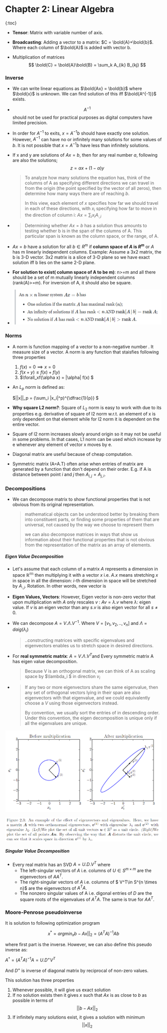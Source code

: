 
# Chapter 2: Linear Algebra
{:toc}
- **Tensor**: Matrix with variable number of axis.

- **Broadcasting**: Adding a vector to a matrix: $C = \bold{A}+\bold{b}$. Where each column of $\bold{A}$ is added with vector b.

- Multiplication of matrices
  $$
  \bold{C} = \bold{A}\bold{B} = \sum_k A_{ik} B_{kj}
  $$

### Inverse 

- We can write linear equations as $\bold{Ax} = \bold{b}$ where $\bold{x}$ is unknown. We can find solution of this iff $\bold{A^{-1}}$ exists. 

- $$A^{-1}$$ should not be used for practical purposes as digital computers have limited precision. 

- In order for $A^{-1}$ to exits, $x=A^{-1}b$ should have exactly one solution. However, $A^{-1}$ can have no or infinitely many solutions for some values of $b$. It is not possible that $x=A^{-1}b$ have less than infinitely solutions.

- If x and y are solutions of $Ax=b$, then for any real number $a$, following are also the solutions;
  $$
  z = \alpha x + (1-\alpha)y
  $$

  >To analyze how many solutions the equation has, think of the columns of A as specifying different directions we can travel in from the origin (the point specified
  >by the vector of all zeros), then determine how many ways there are of reaching $b$.
  >
  >In this view, each element of $x$ specifies how far we should travel in each of these
  >directions, with $x_i$ specifying how far to move in the direction of column i: $Ax = \sum_i x_i A_{:,i}$  

- > Determining whether $Ax = b$ has a solution thus amounts to testing whether b
  > is in the span of the columns of A. This particular span is known as the column
  > space, or the range, of A.  

- $Ax=b$ have a solution for all $b \in R^m$ if **column space of $A$ is $R^m$** or $A$ has m linearly independent columns.
  Example: Assume a 3x2 matrix, the b is 3-D vector. 3x2 matrix is  a slice of 3-D plane so we have exact solution iff b lies on the same 2-D plane. 

- **For solution to exist( column space of A to be m)**: n>=m and all there should be a set of m mutually linearly independent columns (rank(A)>=m). For inversion of A, it should also be square. 

- ![](imgs/3-4.png)

### Norms

- A norm is function mapping of a vector to a non-negative number . It measure size of a vector. A norm is any function that staisfies following three properties 

  1. $f(x)=0 \implies x=0$
  2. $f(x+y) \leq f(x)+f(y)$
  3. $\forall_xf(\alpha x) = |\alpha| f(x) $ 

- An $L_p$ norm is defined as:

  $||x||_p = (\sum_i |x_i|^p)^{\dfrac{1}{p}} $

- **Why square L2 norm?**: Square of $L_2$ norm is easy to work with due to its properties e.g. derivative of  square of l2 norm w.r.t. an element of x is only dependent on that element while for l2 norm it is dependent on the entire vector. 

- Square of l2 norm increases slowly around origin so it may not be useful in some problems. In that cases, L1 norm can be used which increase by e whenever any element of vector x moves by e. 

- Diagonal matrix are useful because of cheap computation. 

- Symmetric matrix (A=A.T) often arise when entries of matrix are generated by a function that don't depend on their order. E.g. if A is distance between point $i$ and $j$ then $A_{i,j} = A_{j,i}$. 

### Decompositions 

- We can decompose matrix to show functional properties that is not obvious from its original representation. 

  >mathematical objects can be understood better by breaking them into constituent parts, or finding some properties of them that are universal, not caused by the way we choose to represent them  
  >
  >we can also decompose matrices in ways that show us information about their functional properties that is not obvious from the representation of the matrix as an array of elements.  

##### Eigen Value Decomposition 

- Let's assume that each column of a matrix $A$  represents a dimension in space $\mathbb{R^m}$ then multiplying it with a vector $x$ i.e. $A.x$ means stretching $x$ in space in all the dimension: $i$-th dimension in space will be stretched by $A_{:,i}$.  Rotation.
  In other words, new vector is 

- **Eigen Values, Vectors**: However, Eigen vector is non-zero vector that upon multiplication with $A$ only rescales $v$ : $Av = \lambda.v$ where $\lambda$: eigen value. If $v$ is an eigen vector than any $s.v$ is also eigen vector for all $s\neq0$.

- We can decompose $A=V. \Lambda . V^{-1}$. Where $V = [v_1, v_2, .., v_n ]$  and $\Lambda=daig(\lambda_i)$

  > ..constructing matrices with specific eigenvalues and eigenvectors enables us to stretch space in desired directions.  

- For **real symmetric matrix**: $A = V. \Lambda . V^T$and Every symmetric matrix A has eigen value decomposition.  

  >Because V is an orthogonal matrix, we can think of A as scaling space by $\lambda_i $ in direction $v_i$  

- > If any two or more eigenvectors share the same eigenvalue, then any set of orthogonal vectors lying in their span are also eigenvectors with that eigenvalue, and we could equivalently choose a $V$ using those eigenvectors instead.
  >
  > By convention, we usually sort the entries of in descending order. Under this convention, the eigen decomposition is unique only if all the eigenvalues are unique.  

![](imgs/2-1.png)

![](imgs/2-2.png)

##### Singular Value Decomposition

- Every real matrix has an SVD
  $A = U.D.V^T$ where
  - The left-singular vectors of $A$ i.e. columns of $U \in S^{m\times m}$  are the eigenvectors of $AA^T$.
  - The right-singular vectors of $A$ i.e. columns of $ V^T\in S^{n \times n}$ are the eigenvectors of $A^TA$.
  - The nonzero singular values of A i.e. digonal entries of $D$ are the square roots of the eigenvalues of  $A^TA$. The same is true for $AA^T$.  

### Moore-Penrose pseudoinverse  

It is solution to following optimization program

$$x^* = argmin_x b-Ax||_2 = (A^TA)^{-1}Ab$$

where first part is the inverse. However, we can also define this pseudo inverse as:

$A^{\dagger} = (A^TA)^{-1}A = U.D^{+} V^{T}$

And $D^{+}$ is inverse of diagonal matrix by reciprocal of non-zero values. 

This solution has three properties

1. Whenever possible, it will give us exact solution
2. If no solution exists then it gives $x$ such that $Ax$ is as close to $b$ as possible in terms of $$||b-Ax||_2$$ 
3. If infinitely many solutions exist, it gives a solution with minimum $$||x||_2$$

